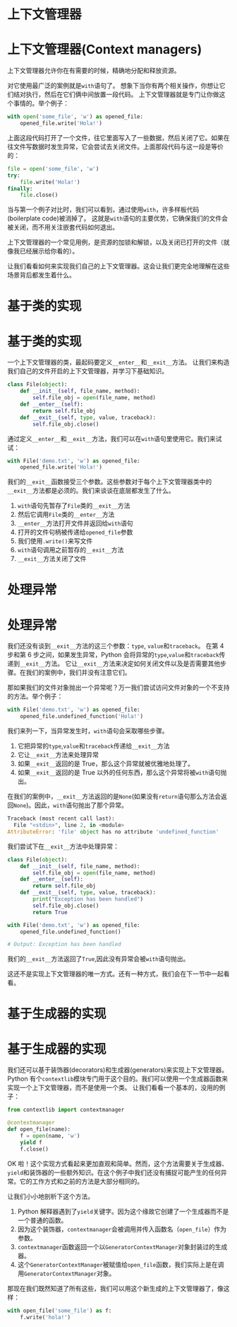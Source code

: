 # 上下文管理器

# 上下文管理器(Context managers)

上下文管理器允许你在有需要的时候，精确地分配和释放资源。

对它使用最广泛的案例就是`with`语句了。
想象下当你有两个相关操作，你想让它们结对执行，然后在它们俩中间放置一段代码。
上下文管理器就是专门让你做这个事情的。举个例子：

```py
with open('some_file', 'w') as opened_file:
    opened_file.write('Hola!') 
```

上面这段代码打开了一个文件，往它里面写入了一些数据，然后关闭了它。如果在往文件写数据时发生异常，它会尝试去关闭文件。上面那段代码与这一段是等价的：

```py
file = open('some_file', 'w')
try:
    file.write('Hola!')
finally:
    file.close() 
```

当与第一个例子对比时，我们可以看到，通过使用`with`，许多样板代码(boilerplate code)被消掉了。 这就是`with`语句的主要优势，它确保我们的文件会被关闭，而不用关注嵌套代码如何退出。

上下文管理器的一个常见用例，是资源的加锁和解锁，以及关闭已打开的文件（就像我已经展示给你看的）。

让我们看看如何来实现我们自己的上下文管理器。这会让我们更完全地理解在这些场景背后都发生着什么。

# 基于类的实现

# 基于类的实现

一个上下文管理器的类，最起码要定义`__enter__`和`__exit__`方法。
让我们来构造我们自己的文件开启的上下文管理器，并学习下基础知识。

```py
class File(object):
    def __init__(self, file_name, method):
        self.file_obj = open(file_name, method)
    def __enter__(self):
        return self.file_obj
    def __exit__(self, type, value, traceback):
        self.file_obj.close() 
```

通过定义`__enter__`和`__exit__`方法，我们可以在`with`语句里使用它。我们来试试：

```py
with File('demo.txt', 'w') as opened_file:
    opened_file.write('Hola!') 
```

我们的`__exit__`函数接受三个参数。这些参数对于每个上下文管理器类中的`__exit__`方法都是必须的。我们来谈谈在底层都发生了什么。

1.  `with`语句先暂存了`File`类的`__exit__`方法
2.  然后它调用`File`类的`__enter__`方法
3.  `__enter__`方法打开文件并返回给`with`语句
4.  打开的文件句柄被传递给`opened_file`参数
5.  我们使用`.write()`来写文件
6.  `with`语句调用之前暂存的`__exit__`方法
7.  `__exit__`方法关闭了文件

# 处理异常

# 处理异常

我们还没有谈到`__exit__`方法的这三个参数：`type`, `value`和`traceback`。
在第 4 步和第 6 步之间，如果发生异常，Python 会将异常的`type`,`value`和`traceback`传递到`__exit__`方法。
它让`__exit__`方法来决定如何关闭文件以及是否需要其他步骤。在我们的案例中，我们并没有注意它们。

那如果我们的文件对象抛出一个异常呢？万一我们尝试访问文件对象的一个不支持的方法。举个例子：

```py
with File('demo.txt', 'w') as opened_file:
    opened_file.undefined_function('Hola!') 
```

我们来列一下，当异常发生时，`with`语句会采取哪些步骤。

1.  它把异常的`type`,`value`和`traceback`传递给`__exit__`方法
2.  它让`__exit__`方法来处理异常
3.  如果`__exit__`返回的是 True，那么这个异常就被优雅地处理了。
4.  如果`__exit__`返回的是 True 以外的任何东西，那么这个异常将被`with`语句抛出。

在我们的案例中，`__exit__`方法返回的是`None`(如果没有`return`语句那么方法会返回`None`)。因此，`with`语句抛出了那个异常。

```py
Traceback (most recent call last):
  File "<stdin>", line 2, in <module>
AttributeError: 'file' object has no attribute 'undefined_function' 
```

我们尝试下在`__exit__`方法中处理异常：

```py
class File(object):
    def __init__(self, file_name, method):
        self.file_obj = open(file_name, method)
    def __enter__(self):
        return self.file_obj
    def __exit__(self, type, value, traceback):
        print("Exception has been handled")
        self.file_obj.close()
        return True

with File('demo.txt', 'w') as opened_file:
    opened_file.undefined_function()

# Output: Exception has been handled 
```

我们的`__exit__`方法返回了`True`,因此没有异常会被`with`语句抛出。

这还不是实现上下文管理器的唯一方式。还有一种方式，我们会在下一节中一起看看。

# 基于生成器的实现

# 基于生成器的实现

我们还可以基于装饰器(decorators)和生成器(generators)来实现上下文管理器。
Python 有个`contextlib`模块专门用于这个目的。我们可以使用一个生成器函数来实现一个上下文管理器，而不是使用一个类。
让我们看看一个基本的，没用的例子：

```py
from contextlib import contextmanager

@contextmanager
def open_file(name):
    f = open(name, 'w')
    yield f
    f.close() 
```

OK 啦！这个实现方式看起来更加直观和简单。然而，这个方法需要关于生成器、`yield`和装饰器的一些额外知识。在这个例子中我们还没有捕捉可能产生的任何异常。它的工作方式和之前的方法是大部分相同的。

让我们小小地剖析下这个方法。

1.  Python 解释器遇到了`yield`关键字。因为这个缘故它创建了一个生成器而不是一个普通的函数。
2.  因为这个装饰器，`contextmanager`会被调用并传入函数名（`open_file`）作为参数。
3.  `contextmanager`函数返回一个以`GeneratorContextManager`对象封装过的生成器。
4.  这个`GeneratorContextManager`被赋值给`open_file`函数，我们实际上是在调用`GeneratorContextManager`对象。

那现在我们既然知道了所有这些，我们可以用这个新生成的上下文管理器了，像这样：

```py
with open_file('some_file') as f:
    f.write('hola!') 
```